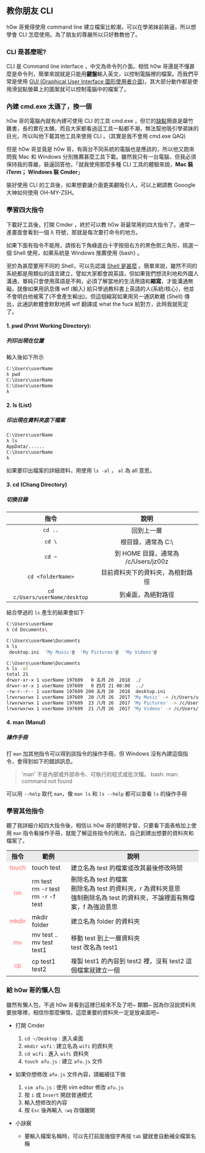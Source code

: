 ## 教你朋友 CLI  

h0w 哥覺得使用 command line 建立檔案比較潮，可以在學弟妹前裝逼，所以想學會 CLI 怎麼使用。為了朋友的尊嚴所以只好教教他了。

### CLI 是甚麼呢?  
CLI 是 Command line interface ，中文為命令列介面。相信 h0w 哥還是不懂甚麼是命令列，簡單來說就是只能用**鍵盤**輸入英文，以控制電腦裡的檔案。而我們平常是使用 [GUI (Graphical User Interface 圖形使用者介面)](https://zh.wikipedia.org/wiki/%E5%9B%BE%E5%BD%A2%E7%94%A8%E6%88%B7%E7%95%8C%E9%9D%A2)，其大部分動作都是使用滑鼠點螢幕上的圖案就可以控制電腦中的檔案了。

### 內建 cmd.exe 太遜了，換一個  
h0w 哥的電腦內就有內建可使用 CLI 的工具 cmd.exe ，但它的[缺點](https://www.jianshu.com/p/7a706c0a3411)簡直是罄竹難書，長的實在太醜，而且大家都看過這工具一點都不潮，無法幫他吸引學弟妹的目光，所以叫他下載其他工具來使用 CLI 。(其實是我不會用 cmd.exe QAQ)

但是 h0w 哥並竟是 h0w 哥，有兩台不同系統的電腦也是應該的，所以他又跑來問我 Mac 和 Windows 分別推薦甚麼工具下載。雖然我只有一台電腦，但我必須保持我的尊嚴，裝逼回答他，「就我使用那麼多種 CLI 工具的體驗來說，**Mac 裝 iTerm； Windows 裝 Cmder**」

裝好使用 CLI 的工具後，如果想要讓介面更美觀吸引人，可以上網請教 Gooogle 大神如何使用 OH-MY-ZSH。
### 學習四大指令  
下載好工具後，打開 Cmder ，終於可以教 h0w 哥最常用的四大指令了。通常一進畫面會看到一個 λ 符號，那就是每次要打命令的地方。

如果下面有指令不能用，請按右下角綠底白十字按扭右方的黑色倒三角形，挑選一個 Shell 使用，如果系統是 Windows 推薦使用 {bash} 。

至於為甚麼要用不同的 Shell，可以先認識 [Shell 是甚麼](https://ithelp.ithome.com.tw/articles/10207473?sc=iThelpR) 。簡單來說，雖然不同的系統都是用類似的語言建立，譬如大家都會說英語，但如果我們想流利地和外國人溝通，單純只會使用英語是不夠，必須了解當地的生活用語和**縮寫**，才能溝通無礙。就像如果用訊息傳 wtf (輸入) 給只學過教科書上英語的人(系統/核心)，他並不會明白他被罵了(不會產生輸出)。但這個縮寫如果用另一通訊軟體 (Shell) 傳出，此通訊軟體會默默地將 wtf 翻譯成 what the fuck 給對方，此時我就死定了。
      

      
#### 1. pwd (Print Working Directory):  
##### 列印出現在位置
輸入後如下所示
```sh
C:\Users\userName
λ pwd
C:\Users\userName
C:\Users\userName
λ
```
#### 2. ls (List)   
##### 印出現在資料夾底下檔案
```sh
C:\Users\userName
λ ls
AppData/......   
C:\Users\userName
λ
```
如果要印出檔案的詳細資料，用使用 `ls -al` ， `al` 為 all 意思。

#### 3. cd (Chang Directory)  
##### 切換目錄
 
 | 指令 | 說明|
 |:----:|:----:|
 `cd ..`      | 回到上一層
 `cd \`       |根目錄，通常為 C:\
 `cd ~`        |到 HOME 目錄，通常為 /c/Users/jz00z
 `cd <folderName>`|目前資料夾下的資料夾，為相對路徑
`cd c/Users/userName/desktop`|到桌面，為絕對路徑
結合學過的 `ls` 產生的結果會如下
```sh
C:\Users\userName
λ cd Documents\

C:\Users\userName\Documents
λ ls
 desktop.ini  'My Music'@  'My Pictures'@  'My Videos'@

C:\Users\userName\Documents
λ ls -al
total 21
drwxr-xr-x 1 userName 197609   0 五月 20  2018  ./
drwxr-xr-x 1 userName 197609   0 四月 21 00:00  ../
-rw-r--r-- 1 userName 197609 200 五月 20  2018  desktop.ini
lrwxrwxrwx 1 userName 197609  20 八月 26  2017 'My Music' -> /c/Users/userName/Music/
lrwxrwxrwx 1 userName 197609  23 八月 26  2017 'My Pictures' -> /c/Users/userName/Pictures/
lrwxrwxrwx 1 userName 197609  21 八月 26  2017 'My Videos' -> /c/Users/userName/Videos/
```
#### 4. man (Manul)  
##### 操作手冊
打 `man` 加其他指令可以得到該指令的操作手冊，但 Windows 沒有內建這個指令，會得到如下的錯誤訊息。
> 'man' 不是內部或外部命令、可執行的程式或批次檔。
> bash: man: command not found

可以用 `--help` 取代 `man`，像 `man ls` 和 `ls --help` 都可以查看 `ls` 的操作手冊

### 學習其他指令   
聽了我詳細介紹四大指令後，相信以 h0w 哥的聰明才智，只要看下面表格加上使用 `man` 指令看操作手冊，就能了解這些指令的用法，自己創建出想要的資料夾和檔案了。
<table>
<td bgcolor=#EBEBEB " align='center' valign="middle"><b>指令</b></td>
<td bgcolor=#EBEBEB " align='center' valign="middle"><b>範例</b></td>
<td bgcolor=#EBEBEB " align='center' valign="middle"><b>說明</b></td> 
</tr>
<tr>
<td> <font color=#FF6A6A>touch</td> 
<td> touch test</td> 
<td>建立名為 test 的檔案或改其最後修改時間 </td> 
</tr>
<tr>
<td " align='center' valign="middle"><br><font color=#FF6A6A> rm<br> <br></td>
<td>rm test<br>rm -r test <br> rm -r -f test</td>
<td>刪除名為 test 的檔案 <br> 刪除名為 test 的資料夾，r 為資料夾意思<br>強制刪除名為 test 的資料夾，不論裡面有無檔案，f 為強迫意思 </td>
</tr>
<tr>
<td " align='center' valign="middle"><font color=#FF6A6A>mkdir </td>
<td >mkdir folder
<td> 建立名為 folder 的資料夾
</tr>
<tr>
<td " align='center' valign="middle"><font color=#FF6A6A>mv</td>
<td>mv test .. <br> mv test test1
<td>移動 test 到上一層資料夾 <br> test 改名為 test1
</tr>
<tr>
<td " align='center' valign="middle"><font color=#FF6A6A>cp</td>
<td>cp test1 test2
<td>複製 test1 的內容到 test2 裡，沒有 test2 這個檔案就建立一個 </td></table>

### 給 h0w 哥的懶人包  
雖然有懶人包，不過 h0w 哥看到這裡已經來不及了吧~ 顆顆~ 
因為你沒說資料夾要放哪裡，相信你那麼懶惰，這麼重要的資料夾一定是放桌面吧~
- 打開 Cmder
   1. `cd ~/Desktop` : 進入桌面
   1. `mkdir wifi` : 建立名為 `wifi` 的資料夾
   1. `cd wifi` : 進入 `wifi` 資料夾
   1. `touch afu.js` : 建立 `afu.js` 文件 
- 如果你想修改 `afu.js` 文件內容，請繼續往下做
   1. `vim afu.js` : 使用 vim editor 修改 `afu.js`
   1. 按 `i` 或 `Insert` 開啟普通模式
   1. 輸入想修改的內容
   1. 按 `Esc` 後再輸入 `:wq` 存儲離開

- 小訣竅
   - 要輸入檔案名稱時，可以先打前面幾個字再按 `tab` 鍵就會自動補全檔案名稱 

 
